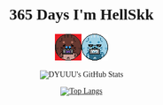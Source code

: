 <link rel="stylesheet" type="text/css" href="https://github.com/DYUUU/DYUUU/blob/main/font.css">

<div align="center" style="
font-family:DungGeunMo;
">
  
  # 365 Days I'm HellSkk


  <p align="center"><img src="https://github.com/DYUUU/DYUUU/blob/main/HellSkk.png"><img src="https://github.com/DYUUU/DYUUU/blob/main/HeaVen.PNG"></p>

  
  <div 
  style="
  width:60%; 
  float:down;
  ">
  
  ![DYUUU's GitHub Stats](https://github-readme-stats.vercel.app/api?username=DYUUU&theme=github_dark&hide_border=true&border_radius=20&bg_color=000000&show_icons=true)  
  
  </div>

  <div
  style="
  width:60%; 
  ">

[![Top Langs](https://github-readme-stats.vercel.app/api/top-langs/?username=DYUUU&theme=github_dark&hide_border=true&border_radius=20&bg_color=000000&layout=compact)](https://github.com/anuraghazra/github-readme-stats)

  </div>
    
  
</div>
  
